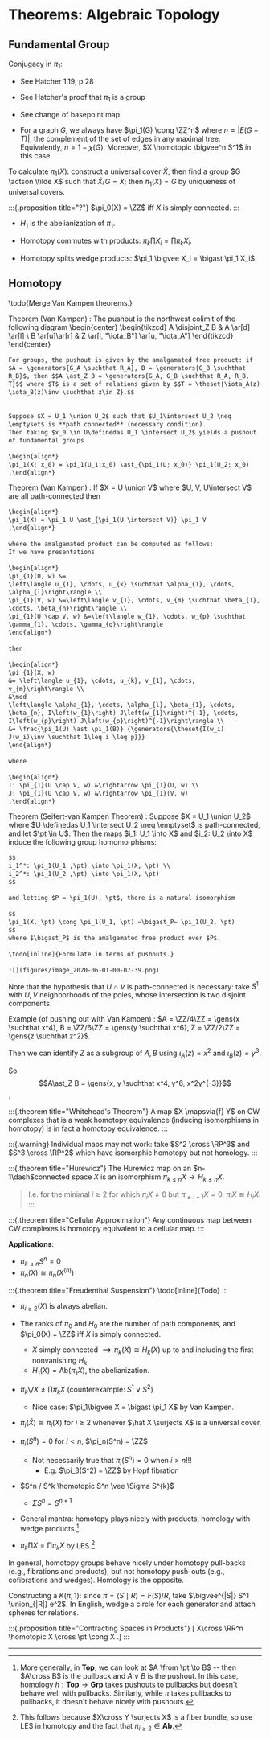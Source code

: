 # Theorems: Algebraic Topology


## Fundamental Group

Conjugacy in $\pi_1$:

- See Hatcher 1.19, p.28
- See Hatcher's proof that $\pi_1$ is a group
- See change of basepoint map

- For a graph $G$, we always have $\pi_1(G) \cong \ZZ^n$ where $n = |E(G - T)|$, the complement of the set of edges in any maximal tree. Equivalently, $n = 1-\chi(G)$. Moreover, $X \homotopic \bigvee^n S^1$ in this case.

To calculate $\pi_1(X)$: construct a universal cover $\tilde X$, then find a group $G \actson \tilde X$ such that $\tilde X/G = X$; then $\pi_1(X) = G$ by uniqueness of universal covers.

:::{.proposition title="?"}
$\pi_0(X) = \ZZ$ iff $X$ is simply connected.
:::

- $H_1$ is the abelianization of $\pi_1$.

- Homotopy commutes with products: $\pi_k \prod X_i = \prod \pi_k X_i$.

- Homotopy splits wedge products: $\pi_1 \bigvee X_i = \bigast \pi_1 X_i$.

## Homotopy

\todo{Merge Van Kampen theorems.}

Theorem (Van Kampen)
:   The pushout is the northwest colimit of the following diagram
    \begin{center}
    \begin{tikzcd}
    A \disjoint_Z B   & A \ar[d] \ar[l] \\
    B \ar[u]\ar[r]          & Z \ar[l, "\iota_B"] \ar[u, "\iota_A"]
    \end{tikzcd}
    \end{center}

    For groups, the pushout is given by the amalgamated free product: if $A = \generators{G_A \suchthat R_A}, B = \generators{G_B \suchthat R_B}$, then $$A \ast_Z B = \generators{G_A, G_B \suchthat R_A, R_B, T}$$ where $T$ is a set of relations given by $$T = \theset{\iota_A(z) \iota_B(z)\inv \suchthat z\in Z}.$$


    Suppose $X = U_1 \union U_2$ such that $U_1\intersect U_2 \neq \emptyset$ is **path connected** (necessary condition).
    Then taking $x_0 \in U\definedas U_1 \intersect U_2$ yields a pushout of fundamental groups

    \begin{align*}
    \pi_1(X; x_0) = \pi_1(U_1;x_0) \ast_{\pi_1(U; x_0)} \pi_1(U_2; x_0)
    .\end{align*}


Theorem (Van Kampen)
:   If $X = U \union V$ where $U, V, U\intersect V$ are all path-connected then

    \begin{align*}
    \pi_1(X) = \pi_1 U \ast_{\pi_1(U \intersect V)} \pi_1 V
    ,\end{align*}

    where the amalgamated product can be computed as follows: 
    If we have presentations

    \begin{align*} 
    \pi_{1}(U, w) &=
    \left\langle u_{1}, \cdots, u_{k} \suchthat \alpha_{1}, \cdots, \alpha_{l}\right\rangle \\ 
    \pi_{1}(V, w) &=\left\langle v_{1}, \cdots, v_{m} \suchthat \beta_{1}, \cdots, \beta_{n}\right\rangle \\ 
    \pi_{1}(U \cap V, w) &=\left\langle w_{1}, \cdots, w_{p} \suchthat \gamma_{1}, \cdots, \gamma_{q}\right\rangle 
    \end{align*}

    then

    \begin{align*}
    \pi_{1}(X, w) 
    &= \left\langle u_{1}, \cdots, u_{k}, v_{1}, \cdots, v_{m}\right\rangle \\ 
    &\mod 
    \left\langle \alpha_{1}, \cdots, \alpha_{l}, \beta_{1}, \cdots, \beta_{n}, I\left(w_{1}\right) J\left(w_{1}\right)^{-1}, \cdots, I\left(w_{p}\right) J\left(w_{p}\right)^{-1}\right\rangle \\
    &= \frac{\pi_1(U) \ast \pi_1(B)} {\generators{\theset{I(w_i) J(w_i)\inv \suchthat 1\leq i \leq p}}}
    \end{align*}

    where

    \begin{align*}
    I: \pi_{1}(U \cap V, w) &\rightarrow \pi_{1}(U, w) \\
    J: \pi_{1}(U \cap V, w) &\rightarrow \pi_{1}(V, w)
    .\end{align*}

Theorem (Seifert-van Kampen Theorem)
:   Suppose $X = U_1 \union U_2$ where $U \definedas U_1 \intersect U_2 \neq \emptyset$ is path-connected, and let $\pt \in U$. Then the maps $i_1: U_1 \into X$ and $i_2: U_2 \into X$ induce the following group homomorphisms:

    $$
    i_1^*: \pi_1(U_1 ,\pt) \into \pi_1(X, \pt) \\
    i_2^*: \pi_1(U_2 ,\pt) \into \pi_1(X, \pt)
    $$

    and letting $P = \pi_1(U), \pt$, there is a natural isomorphism

    $$
    \pi_1(X, \pt) \cong \pi_1(U_1, \pt) ~\bigast_P~ \pi_1(U_2, \pt)
    $$
    where $\bigast_P$ is the amalgamated free product over $P$.

    \todo[inline]{Formulate in terms of pushouts.}

    ![](figures/image_2020-06-01-00-07-39.png)

Note that the hypothesis that $U\cap V$ is path-connected is necessary: take $S^1$ with $U,V$ neighborhoods of the poles, whose intersection is two disjoint components.

Example (of pushing out with Van Kampen)
:   $A = \ZZ/4\ZZ = \gens{x \suchthat x^4}, B = \ZZ/6\ZZ = \gens{y \suchthat x^6}, Z = \ZZ/2\ZZ = \gens{z \suchthat z^2}$.
  
  Then we can identify $Z$ as a subgroup of $A, B$ using $\iota_A(z) = x^2$ and $\iota_B(z) = y^3$.
  
  So $$A\ast_Z B = \gens{x, y \suchthat x^4, y^6, x^2y^{-3}}$$.



:::{.theorem title="Whitehead's Theorem"}
A map $X \mapsvia{f} Y$ on CW complexes that is a weak homotopy equivalence (inducing isomorphisms in homotopy) is in fact a homotopy equivalence.
:::

:::{.warning}
Individual maps may not work: take $S^2 \cross \RP^3$ and $S^3 \cross \RP^2$ which have isomorphic homotopy but not homology.
:::


:::{.theorem title="Hurewicz"}
The Hurewicz map on an $n-1\dash$connected space $X$ is an isomorphism $\pi_{k\leq n}X \to H_{k\leq n} X$.

> I.e. for the minimal $i\geq 2$ for which $\pi_iX \neq 0$ but $\pi_{\leq i-1}X = 0$, $\pi_iX \cong H_iX$.
:::

:::{.theorem title="Cellular Approximation"}
Any continuous map between CW complexes is homotopy equivalent to a cellular map.
:::

**Applications**:

- $\pi_{k\leq n}S^n = 0$
- $\pi_n(X) \cong \pi_n(X^{(n)})$

:::{.theorem title="Freudenthal Suspension"}
\todo[inline]{Todo}
:::


- $\pi_{i\geq 2}(X)$ is always abelian.

* The ranks of $\pi_0$ and $H_0$ are the number of path components, and $\pi_0(X) = \ZZ$ iff $X$ is simply connected.

	* $X$ simply connected $\implies \pi_k(X) \cong H_k(X)$ up to and including the first nonvanishing $H_k$
  * $H_1(X) = \mathrm{Ab}(\pi_1 X)$, the abelianization.

* $\pi_k \bigvee X \neq \prod \pi_k X$ (counterexample: $S^1 \vee S^2$)
  * Nice case: $\pi_1\bigvee X = \bigast \pi_1 X$ by Van Kampen.

* $\pi_i(\hat X) \cong \pi_i(X)$ for $i\geq 2$ whenever $\hat X \surjects X$ is a universal cover.

* $\pi_i(S^n) = 0$ for $i < n$, $\pi_n(S^n) = \ZZ$
  * Not necessarily true that $\pi_i(S^n) = 0$ when $i > n$!!!
    * E.g. $\pi_3(S^2) = \ZZ$ by Hopf fibration

* $S^n / S^k \homotopic S^n \vee \Sigma S^{k}$
  * $\Sigma S^n = S^{n+1}$

* General mantra: homotopy plays nicely with products, homology with wedge products.[^pullbacks]
* $\pi_k\prod X = \prod \pi_k X$ by LES.[^homotopyproduct]

In general, homotopy groups behave nicely under homotopy pull-backs (e.g., fibrations and products), but not homotopy push-outs (e.g., cofibrations and wedges). Homology is the opposite.



Constructing a $K(\pi, 1)$: since $\pi = \left< S \mid R\right> = F(S)/R$, take $\bigvee^{|S|} S^1 \union_{|R|} e^2$. In English, wedge a circle for each generator and attach spheres for relations.

:::{.proposition title="Contracting Spaces in Products"}
\[
X\cross \RR^n \homotopic X \cross \pt \cong X
.\]
:::

---

[^pullbacks]: More generally, in $\mathbf{Top}$, we can look at $A \from \pt \to B$ -- then $A\cross B$ is the pullback and $A \vee B$ is the pushout. In this case, homology $h: \mathbf{Top} \to \mathbf{Grp}$ takes pushouts to pullbacks but doesn't behave well with pullbacks. Similarly, while $\pi$ takes pullbacks to pullbacks, it doesn't behave nicely with pushouts.


[^homotopyproduct]: This follows because $X\cross Y \surjects X$ is a fiber bundle, so use LES in homotopy and the fact that $\pi_{i\geq 2} \in \mathbf{Ab}$.
